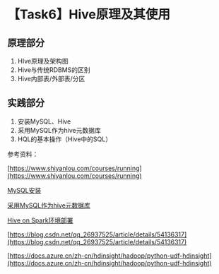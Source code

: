
# 【Task6】Hive原理及其使用

## 原理部分
1. HIve原理及架构图
2. Hive与传统RDBMS的区别
3. Hive内部表/外部表/分区

## 实践部分
1. 安装MySQL、Hive
2. 采用MySQL作为hive元数据库
3. HQL的基本操作（Hive中的SQL）



参考资料：


[https://www.shiyanlou.com/courses/running](https://www.shiyanlou.com/courses/running)  

[MySQL安装](https://blog.csdn.net/z13615480737/article/details/78906598)

[采用MySQL作为hive元数据库](https://blog.csdn.net/u010003835/article/details/80324038)

[Hive on Spark环境部署](https://www.cnblogs.com/xinfang520/p/7684605.html)

[https://blog.csdn.net/qq_26937525/article/details/54136317](https://blog.csdn.net/qq_26937525/article/details/54136317)

[https://docs.azure.cn/zh-cn/hdinsight/hadoop/python-udf-hdinsight](https://docs.azure.cn/zh-cn/hdinsight/hadoop/python-udf-hdinsight)

